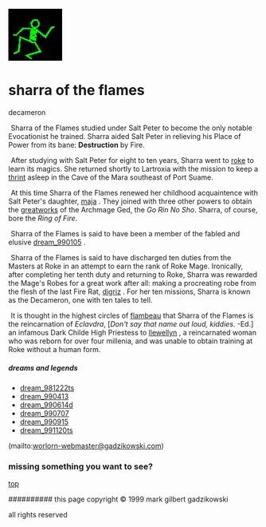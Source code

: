 ![dancer](assets/dancer.gif)

# sharra of the flames



 decameron

![xparent](assets/xparent.gif)  Sharra of the Flames studied under Salt Peter to become the only notable Evocationist he trained. Sharra aided Salt Peter in relieving his Place of Power from its bane: **Destruction** by Fire. 


 ![xparent](assets/xparent.gif)  After studying with Salt Peter for eight to ten years, Sharra went to  [roke](roke.md)  to learn its magics. She returned shortly to Lartroxia with the mission to keep a  [thrint](thrint.md)  asleep in the Cave of the Mara southeast of Port Suame. 


 ![xparent](assets/xparent.gif)  At this time Sharra of the Flames renewed her childhood acquaintence with Salt Peter's daughter,  [maja](maja.md) . They joined with three other powers to obtain the  [greatworks](greatworks.md)  of the Archmage Ged, the *Go Rin No Sho*. Sharra, of course, bore the *Ring of Fire*. 


 ![xparent](assets/xparent.gif)  Sharra of the Flames is said to have been a member of the fabled and elusive  [dream_990105](dream_990105.md) . 


 ![xparent](assets/xparent.gif)  Sharra of the Flames is said to have discharged ten duties from the Masters at Roke in an attempt to earn the rank of Roke Mage. Ironically, after completing her tenth duty and returning to Roke, Sharra was rewarded the Mage's Robes for a great work after all: making a procreating robe from the flesh of the last Fire Rat,  [digriz](digriz.md) . For her ten missions, Sharra is known as the Decameron, one with ten tales to tell. 


 ![xparent](assets/xparent.gif)  It is thought in the highest circles of  [flambeau](flambeau.md)  that Sharra of the Flames is the reincarnation of *Eclavdra*, [*Don't say that name out loud, kiddies*. -Ed.] an infamous Dark Childe High Priestess to  [llewellyn](llewellyn.md) , a reincarnated woman who was reborn for over four millenia, and was unable to obtain training at Roke without a human form. 







 
##### dreams and legends



 





 

* [dream_981222ts](dream_981222ts.md)
* [dream_990413](dream_990413.md)
* [dream_990614d](dream_990614d.md)
* [dream_990707](dream_990707.md)
* [dream_990915](dream_990915.md)
* [dream_991120ts](dream_991120ts.md)

 

 (mailto:worlorn-webmaster@gadzikowski.com) 

 
### missing something you want to see?



 [top](#top) 

 
########## this page copyright © 1999 mark gilbert gadzikowski

 all rights reserved